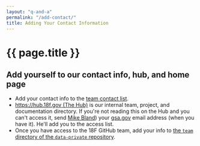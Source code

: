 ```yaml
---
layout: "q-and-a"
permalink: "/add-contact/"
title: Adding Your Contact Information
---
```

# {{ page.title }}

## Add yourself to our contact info, hub, and home page

* Add your contact info to the [team contact list](https://docs.google.com/a/gsa.gov/spreadsheet/ccc?key=0Auy3CqI2T1nndGd3U3h3ZkVXQVhvVkhBcDhZWTRIblE&usp=drive_web#gid=3).
* [https://hub.18f.gov (The Hub)](https://hub.18f.gov) is our internal team, project, and documentation directory. If you're not reading this on the Hub and you can't access it, send [Mike Bland](mailto:michael.bland@gsa.gov)) your [gsa.gov](http://gsa.gov/) email address (when you have it). He'll add you to the access list.
* Once you have access to the 18F GitHub team, add your info to [the `team` directory of the `data-private` repository](https://github.com/18F/data-private/tree/master/team).
